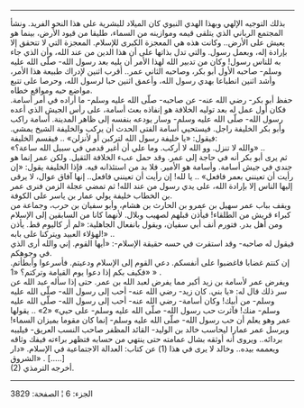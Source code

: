 ------------------------------------------------------------------------

بذلك التوجيه الإلهي وبهذا الهدي النبوي كان الميلاد للبشرية على هذا النحو
الفريد. ونشأ المجتمع الرباني الذي يتلقى قيمه وموازينه من السماء، طليقا
من قيود الأرض، بينما هو يعيش على الأرض.. وكانت هذه هي المعجزة الكبرى
للإسلام. المعجزة التي لا تتحقق إلا بإرادة إله، وبعمل رسول. والتي تدل
بذاتها على أن هذا الدين من عند الله، وأن الذي جاء به للناس رسول! وكان من
تدبير الله لهذا الأمر أن يليه بعد رسول الله- صلّى الله عليه وسلم- صاحبه
الأول أبو بكر، وصاحبه الثاني عمر.. أقرب اثنين لإدراك طبيعة هذا الأمر،
وأشد اثنين انطباعا بهدي رسول الله، وأعمق اثنين حبا لرسول الله، وحرصا على
تتبع مواضع حبه ومواقع خطاه.  
حفظ أبو بكر- رضي الله عنه- عن صاحبه- صلّى الله عليه وسلم- ما أراده في أمر
أسامة. فكان أول عمل له بعد توليه الخلافة هو إنفاذه بعث أسامة، على رأس
الجيش الذي أعده رسول الله- صلّى الله عليه وسلم- وسار يودعه بنفسه إلى ظاهر
المدينة. أسامة راكب وأبو بكر الخليفة راجل. فيستحيي أسامة الفتى الحدث أن
يركب والخليفة الشيخ يمشي. فيقول: «يا خليفة رسول الله لتركبن أو لأنزلن»
.. فيقسم الخليفة:  
«والله لا تنزل. وو الله لا أركب. وما علي أن أغبر قدمي في سبيل الله
ساعة؟» ..  
ثم يرى أبو بكر أنه في حاجة إلى عمر. وقد حمل عبء الخلافة الثقيل. ولكن عمر
إنما هو جندي في جيش أسامة. وأسامة هو الأمير. فلا بد من استئذانه فيه.
فإذا الخليفة يقول: «إن رأيت أن تعينني بعمر فافعل» .. يا لله! إن رأيت أن
تعينني فافعل.. إنها آفاق عوال، لا يرقى إليها الناس إلا بإرادة الله، على
يدي رسول من عند الله! ثم تمضي عجلة الزمن فنرى عمر بن الخطاب خليفة يولي
عمار بن ياسر على الكوفة.  
ويقف بباب عمر سهيل بن عمرو بن الحارث بن هشام، وأبو سفيان بن حرب، وجماعة
من كبراء قريش من الطلقاء! فيأذن قبلهم لصهيب وبلال. لأنهما كانا من
السابقين إلى الإسلام ومن أهل بدر. فتورم أنف أبي سفيان، ويقول بانفعال
الجاهلية: «لم أر كاليوم قط. يأذن لهؤلاء العبيد ويتركنا على بابه!» ..  
فيقول له صاحبه- وقد استقرت في حسه حقيقة الإسلام-: «أيها القوم. إني والله
أرى الذي في وجوهكم.  
إن كنتم غضابا فاغضبوا على أنفسكم. دعي القوم إلى الإسلام ودعيتم. فأسرعوا
وأبطأتم. فكيف بكم إذا دعوا يوم القيامة وتركتم؟ «1» » .  
ويفرض عمر لأسامة بن زيد أكبر مما يفرض لعبد الله بن عمر. حتى إذا سأله عبد
الله عن سر ذلك قال له: «يا بني. كان زيد- رضي الله عنه- أحب إلى رسول
الله- صلّى الله عليه وسلم- من أبيك! وكان أسامة- رضي الله عنه- أحب إلى
رسول الله- صلّى الله عليه وسلم- منك! فآثرت حب رسول الله- صلّى الله عليه
وسلم- على حبي» «2» .. يقولها عمر وهو يعلم أن حب رسول الله- صلّى الله عليه
وسلم- إنما كان مقوما بميزان السماء! ويرسل عمر عمارا ليحاسب خالد بن
الوليد- القائد المظفر صاحب النسب العريق- فيلببه بردائه.. ويروى أنه أوثقه
بشال عمامته حتى ينتهي من حسابه فتظهر براءته فيفك وثاقه ويعممه بيده..
وخالد لا يرى في هذا (1) عن كتاب: العدالة الاجتماعية في الإسلام. «دار
الشروق» . \[.....\]  
(2) أخرجه الترمذي.

------------------------------------------------------------------------

الجزء: 6 ¦ الصفحة: 3829
